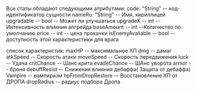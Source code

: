 Все статы обладают следующими атрибутами:
code: "String" -- код-идентификатор сущности
nameRu: "String" -- Имя, кириллицей
upgradable -- bool -- Может ли улучшаться
upgradeX -- int -- Интенсивность влияния апгрейда
baseAmount -- int --Количество по умолчанию
price -- int -- цена прокачки
isEnemyAvaliable -- bool -- доступность этой характеристики для врага

список характеристик:
maxHP -- максимальное ХП
dmg -- дамаг
atkSpeed -- Скорость атаки
moveSpeed -- Скорость передвижения
luck -- Удача
critChance -- Шанс крита
evadeChance -- ШАнс уворота
armor -- броня
debuffResist -- Снижения влияния дебаффа( Защита от дебаффа)
Vampire -- вампиризм
hpFromDropRestore -- Восстановление ХП от ДРОПА
dropRadius -- радиус подбора Дропа


